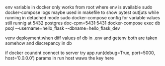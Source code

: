 env variable in docker only works from root where env is available
sudo docker-compose logs maybe used in makefile to show pytest out[uts while running in detached mode
sudo docker-compose config for variable values
still runnig at 5432 postgres doc-cpm=5431:5431
docker-compose exec db psql --username=hello_flask --dbname=hello_flask_dev

venv deployment:when diff values of db in .env and getenv both are taken somehow and discrepancy in db

if docker coundnt connect to server try app.run(debug=True, port=5000, host=‘0.0.0.0’) params in run host waws the key here 
